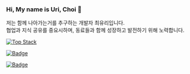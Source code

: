 
### Hi, My name is Uri, Choi 👋
저는 함께 나아가는거를 추구하는 개발자 최유리입니다.  <br/>
협업과 지식 공유를 중요시하며, 동료들과 함께 성장하고 발전하기 위해 노력합니다.

[![Top Stack](https://widget.realdeveloper.pro/api/top?stack=javascript,react,redux)](https://github.com/stella0905)

[![Badge](https://widget.realdeveloper.pro/api/badge?title=Language_And_Framework&badges=JavaScript,React,Redux,StyCo)](https://github.com/kijepark)

[![Badge](https://widget.realdeveloper.pro/api/badge?title=Database&badges=MongoDB)](https://github.com/kijepark)

